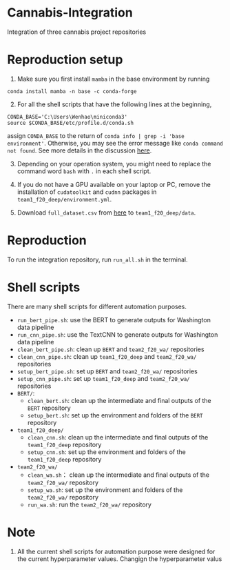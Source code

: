# Cannabis-Integration
Integration of three cannabis project repositories

# Reproduction setup

1. Make sure you first install `mamba` in the base environment by running
```{bash}
conda install mamba -n base -c conda-forge
```

2. For all the shell scripts that have the following lines at the beginning,
```{bash}
CONDA_BASE='C:\Users\Wenhao\miniconda3'
source $CONDA_BASE/etc/profile.d/conda.sh
```
assign `CONDA_BASE` to the return of `conda info | grep -i 'base environment'`. Otherwise, you may see the error message like `conda command not found`. See more details in the discussion [here](https://github.com/conda/conda/issues/7980#issuecomment-441358406).

3. Depending on your operation system, you might need to replace the command word `bash` with `.` in each shell script.

4. If you do not have a GPU available on your laptop or PC, remove the installation of `cudatoolkit` and `cudnn` packages in `team1_f20_deep/environment.yml`.

5. Download `full_dataset.csv` from [here](https://drive.google.com/file/d/1lw2jXELtp0ADLUpBYDMkRlNflGn_stDr/view?usp=sharing) to `team1_f20_deep/data`.

# Reproduction

To run the integration repository, run `run_all.sh` in the terminal.

# Shell scripts

There are many shell scripts for different automation purposes.

- `run_bert_pipe.sh`: use the BERT to generate outputs for Washington data pipeline
- `run_cnn_pipe.sh`: use the TextCNN to generate outputs for Washington data pipeline
- `clean_bert_pipe.sh`: clean up `BERT` and `team2_f20_wa/` repositories
- `clean_cnn_pipe.sh`: clean up `team1_f20_deep` and `team2_f20_wa/` repositories
- `setup_bert_pipe.sh`: set up `BERT` and `team2_f20_wa/` repositories
- `setup_cnn_pipe.sh`: set up `team1_f20_deep` and `team2_f20_wa/` repositories
- `BERT/`:
    - `clean_bert.sh`: clean up the intermediate and final outputs of the `BERT` repository
    - `setup_bert.sh`: set up the environment and folders of the `BERT` repository 
- `team1_f20_deep/`
    - `clean_cnn.sh`: clean up the intermediate and final outputs of the `team1_f20_deep` repository
    - `setup_cnn.sh`: set up the environment and folders of the `team1_f20_deep` repository
- `team2_f20_wa/`
    - `clean_wa.sh`： clean up the intermediate and final outputs of the `team2_f20_wa/` repository
    - `setup_wa.sh`: set up the environment and folders of the `team2_f20_wa/` repository
    - `run_wa.sh`: run the `team2_f20_wa/` repository

# Note

1. All the current shell scripts for automation purpose were designed for the current hyperparameter values. Changign the hyperparameter valus 